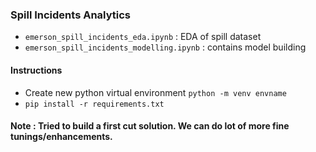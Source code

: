 ### Spill Incidents Analytics

- `emerson_spill_incidents_eda.ipynb` : EDA of spill dataset
- `emerson_spill_incidents_modelling.ipynb` : contains model building

#### Instructions

- Create new python virtual environment `python -m venv envname`
- `pip install -r requirements.txt`

#### Note : Tried to build a first cut solution. We can do lot of more fine tunings/enhancements.